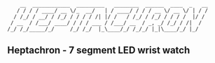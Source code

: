 ```
    __  ____________  _________   ________  ______  ____  _   __
   / / / / ____/ __ \/_  __/   | / ____/ / / / __ \/ __ \/ | / /
  / /_/ / __/ / /_/ / / / / /| |/ /   / /_/ / /_/ / / / /  |/ / 
 / __  / /___/ ____/ / / / ___ / /___/ __  / _, _/ /_/ / /|  /  
/_/ /_/_____/_/     /_/ /_/  |_\____/_/ /_/_/ |_|\____/_/ |_/   
```                                                                


## Heptachron - 7 segment LED wrist watch


